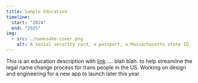 ```yaml
---
title: Sample Education
timeline:
  start: "2024"
  end: "2025"
img:
  - src: ./namesake-cover.png
    alt: A social security card, a passport, a Massachusetts state ID, and a flower. There is a snail on every object and they are styled with a photocopier aesthetic.
---
```


This is an education description with [link](https://namesake.fyi) .... blah blah. to help streamline the legal name change process for trans people in the US. Working on design and engineering for a new app to launch later this year.
